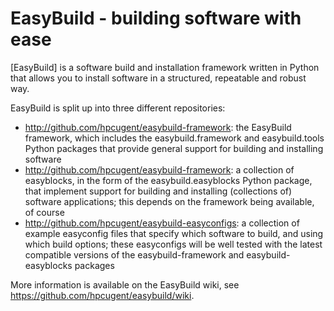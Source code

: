EasyBuild - building software with ease
=======================================
 
[EasyBuild] is a software build and installation framework written in Python
that allows you to install software in a structured, repeatable and robust way.

EasyBuild is split up into three different repositories:

* http://github.com/hpcugent/easybuild-framework: the EasyBuild framework, which includes the easybuild.framework and easybuild.tools Python packages that provide general support for building and installing software
* http://github.com/hpcugent/easybuild-framework: a collection of easyblocks, in the form of the easybuild.easyblocks Python package, that implement support for building and installing (collections of) software applications; this depends on the framework being available, of course
* http://github.com/hpcugent/easybuild-easyconfigs: a collection of example easyconfig files that specify which software to build, and using which build options; these easyconfigs will be well tested with the latest compatible versions of the easybuild-framework and easybuild-easyblocks packages

More information is available on the EasyBuild wiki, see https://github.com/hpcugent/easybuild/wiki.
